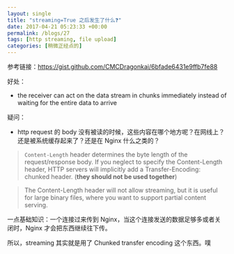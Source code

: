 ```yaml
---
layout: single
title: "streaming=True 之后发生了什么❓"
date: 2017-04-21 05:23:33 +00:00
permalink: /blogs/27
tags: [http streaming, file upload]
categories: [稍微正经点的]
---
```

参考链接：https://gist.github.com/CMCDragonkai/6bfade6431e9ffb7fe88

好处：

- the receiver can act on the data stream in chunks immediately instead of waiting for the entire data to arrive

疑问：

- http request 的 body 没有被读的时候，这些内容在哪个地方呢？在网线上？还是被系统缓存起来了？还是在 Nginx 什么之类的？

> ``Content-Length`` header determines the byte length of the request/response body.
If you neglect to specify the Content-Length header, HTTP servers will implicitly add a Transfer-Encoding: chunked header. (**they should not be used together**)

> The Content-Length header will not allow streaming, but it is useful for large binary files, where you want to support partial content serving.

一点基础知识：一个连接过来传到 Nginx，当这个连接发送的数据足够多或者关闭时，Nginx 才会把东西继续往下传。

所以，streaming 其实就是用了 Chunked transfer encoding 这个东西。噗
